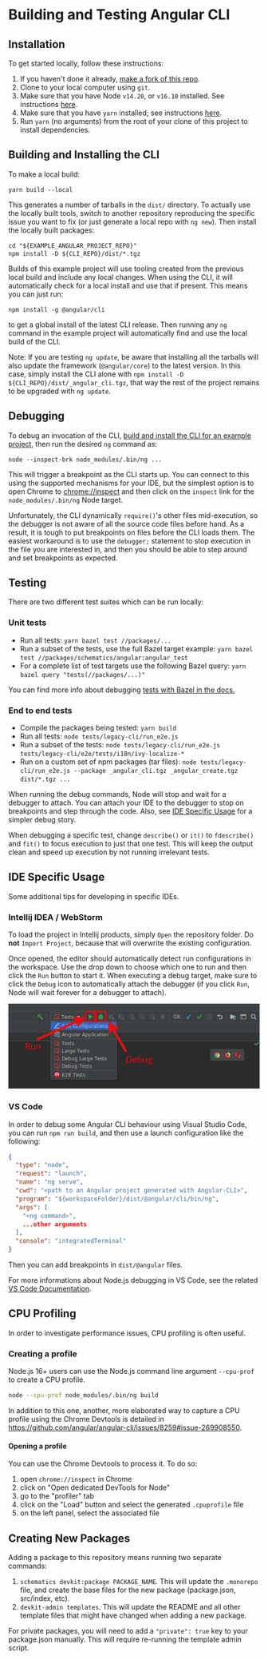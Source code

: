 # Building and Testing Angular CLI

## Installation

To get started locally, follow these instructions:

1. If you haven't done it already, [make a fork of this repo](https://github.com/angular/angular-cli/fork).
1. Clone to your local computer using `git`.
1. Make sure that you have Node `v14.20`, or `v16.10` installed. See instructions [here](https://nodejs.org/en/download/).
1. Make sure that you have `yarn` installed; see instructions [here](https://yarnpkg.com/lang/en/docs/install/).
1. Run `yarn` (no arguments) from the root of your clone of this project to install dependencies.

## Building and Installing the CLI

To make a local build:

```shell
yarn build --local
```

This generates a number of tarballs in the `dist/` directory. To actually use
the locally built tools, switch to another repository reproducing the specific
issue you want to fix (or just generate a local repo with `ng new`). Then
install the locally built packages:

```shell
cd "${EXAMPLE_ANGULAR_PROJECT_REPO}"
npm install -D ${CLI_REPO}/dist/*.tgz
```

Builds of this example project will use tooling created from the previous local
build and include any local changes. When using the CLI, it will automatically
check for a local install and use that if present. This means you can just run:

```shell
npm install -g @angular/cli
```

to get a global install of the latest CLI release. Then running any `ng` command
in the example project will automatically find and use the local build of the
CLI.

Note: If you are testing `ng update`, be aware that installing all the tarballs
will also update the framework (`@angular/core`) to the latest version. In this
case, simply install the CLI alone with
`npm install -D ${CLI_REPO}/dist/_angular_cli.tgz`, that way the rest of the
project remains to be upgraded with `ng update`.

## Debugging

To debug an invocation of the CLI, [build and install the CLI for an example
project](#building-and-installing-the-cli), then run the desired `ng` command
as:

```shell
node --inspect-brk node_modules/.bin/ng ...
```

This will trigger a breakpoint as the CLI starts up. You can connect to this
using the supported mechanisms for your IDE, but the simplest option is to open
Chrome to [chrome://inspect](chrome://inspect) and then click on the `inspect`
link for the `node_modules/.bin/ng` Node target.

Unfortunately, the CLI dynamically `require()`'s other files mid-execution, so
the debugger is not aware of all the source code files before hand. As a result,
it is tough to put breakpoints on files before the CLI loads them. The easiest
workaround is to use the `debugger;` statement to stop execution in the file you
are interested in, and then you should be able to step around and set breakpoints
as expected.

## Testing

There are two different test suites which can be run locally:

### Unit tests

- Run all tests: `yarn bazel test //packages/...`
- Run a subset of the tests, use the full Bazel target example: `yarn bazel test //packages/schematics/angular:angular_test`
- For a complete list of test targets use the following Bazel query: `yarn bazel query "tests(//packages/...)"`

You can find more info about debugging [tests with Bazel in the docs.](https://github.com/angular/angular-cli/blob/main/docs/process/bazel.md#debugging-jasmine_node_test)

### End to end tests

- Compile the packages being tested: `yarn build`
- Run all tests: `node tests/legacy-cli/run_e2e.js`
- Run a subset of the tests: `node tests/legacy-cli/run_e2e.js tests/legacy-cli/e2e/tests/i18n/ivy-localize-*`
- Run on a custom set of npm packages (tar files): `node tests/legacy-cli/run_e2e.js --package _angular_cli.tgz _angular_create.tgz dist/*.tgz ...`

When running the debug commands, Node will stop and wait for a debugger to attach.
You can attach your IDE to the debugger to stop on breakpoints and step through the code. Also, see [IDE Specific Usage](#ide-specific-usage) for a
simpler debug story.

When debugging a specific test, change `describe()` or `it()` to `fdescribe()`
and `fit()` to focus execution to just that one test. This will keep the output clean and speed up execution by not running irrelevant tests.

## IDE Specific Usage

Some additional tips for developing in specific IDEs.

### Intellij IDEA / WebStorm

To load the project in Intellij products, simply `Open` the repository folder.
Do **not** `Import Project`, because that will overwrite the existing
configuration.

Once opened, the editor should automatically detect run configurations in the
workspace. Use the drop down to choose which one to run and then click the `Run`
button to start it. When executing a debug target, make sure to click the
`Debug` icon to automatically attach the debugger (if you click `Run`, Node will
wait forever for a debugger to attach).

![Intellij IDEA run configurations](images/run-configurations.png)

### VS Code

In order to debug some Angular CLI behaviour using Visual Studio Code, you can run `npm run build`, and then use a launch configuration like the following:

```json
{
  "type": "node",
  "request": "launch",
  "name": "ng serve",
  "cwd": "<path to an Angular project generated with Angular-CLI>",
  "program": "${workspaceFolder}/dist/@angular/cli/bin/ng",
  "args": [
    "<ng command>",
    ...other arguments
  ],
  "console": "integratedTerminal"
}
```

Then you can add breakpoints in `dist/@angular` files.

For more informations about Node.js debugging in VS Code, see the related [VS Code Documentation](https://code.visualstudio.com/docs/nodejs/nodejs-debugging).

## CPU Profiling

In order to investigate performance issues, CPU profiling is often useful.

### Creating a profile

Node.js 16+ users can use the Node.js command line argument `--cpu-prof` to create a CPU profile.

```bash
node --cpu-prof node_modules/.bin/ng build
```

In addition to this one, another, more elaborated way to capture a CPU profile using the Chrome Devtools is detailed in https://github.com/angular/angular-cli/issues/8259#issue-269908550.

#### Opening a profile

You can use the Chrome Devtools to process it. To do so:

1. open `chrome://inspect` in Chrome
1. click on "Open dedicated DevTools for Node"
1. go to the "profiler" tab
1. click on the "Load" button and select the generated `.cpuprofile` file
1. on the left panel, select the associated file

## Creating New Packages

Adding a package to this repository means running two separate commands:

1. `schematics devkit:package PACKAGE_NAME`. This will update the `.monorepo` file, and create the
   base files for the new package (package.json, src/index, etc).
1. `devkit-admin templates`. This will update the README and all other template files that might
   have changed when adding a new package.

For private packages, you will need to add a `"private": true` key to your package.json manually.
This will require re-running the template admin script.
